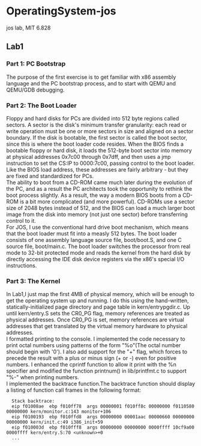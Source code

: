 # OperatingSystem-jos
 jos lab, MIT 6.828
## Lab1
### Part 1: PC Bootstrap
The purpose of the first exercise is to get familiar with x86 assembly language and the PC bootstrap process, and to start with QEMU and QEMU/GDB debugging.
### Part 2: The Boot Loader
Floppy and hard disks for PCs are divided into 512 byte regions called sectors. A sector is the disk's minimum transfer granularity: each read or write operation must be one or more sectors in size and aligned on a sector boundary. If the disk is bootable, the first sector is called the boot sector, since this is where the boot loader code resides. When the BIOS finds a bootable floppy or hard disk, it loads the 512-byte boot sector into memory at physical addresses 0x7c00 through 0x7dff, and then uses a jmp instruction to set the CS:IP to 0000:7c00, passing control to the boot loader. Like the BIOS load address, these addresses are fairly arbitrary - but they are fixed and standardized for PCs.<br>
The ability to boot from a CD-ROM came much later during the evolution of the PC, and as a result the PC architects took the opportunity to rethink the boot process slightly. As a result, the way a modern BIOS boots from a CD-ROM is a bit more complicated (and more powerful). CD-ROMs use a sector size of 2048 bytes instead of 512, and the BIOS can load a much larger boot image from the disk into memory (not just one sector) before transferring control to it. <br>
For JOS, I use the conventional hard drive boot mechanism, which means that the boot loader must fit into a measly 512 bytes. The boot loader consists of one assembly language source file, boot/boot.S, and one C source file, boot/main.c. The boot loader switches the processor from real mode to 32-bit protected mode and reads the kernel from the hard disk by directly accessing the IDE disk device registers via the x86's special I/O instructions.
### Part 3: The Kernel
In Lab1,I just map the first 4MB of physical memory, which will be enough to get the operating system up and running. I do this using the hand-written, statically-initialized page directory and page table in kern/entrypgdir.c. Up until kern/entry.S sets the CR0_PG flag, memory references are treated as physical addresses. Once CR0_PG is set, memory references are virtual addresses that get translated by the virtual memory hardware to physical addresses. <br>
I formatted printing to the console. I implemented the code necessary to print octal numbers using patterns of the form "%o"(The octal number should begin with '0'). I also add support for the "+" flag, which forces to precede the result with a plus or minus sign (+ or -) even for positive numbers. I enhanced the cprintf function to allow it print with the %n specifier and modified the function printnum() in lib/printfmt.c to support "%-" when printing numbers.<br>
I implemented the backtrace function.The backtrace function should display a listing of function call frames in the following format:
  ```
    Stack backtrace:
    eip f01008ae  ebp f010ff78  args 00000001 f010ff8c 00000000 f0110580 00000000 kern/monitor.c:143 monitor+106
    eip f0100193  ebp f010ffd8  args 00000000 00001aac 00000660 00000000 00000000 kern/init.c:49 i386_init+59
    eip f010003d  ebp f010fff8  args 00000000 00000000 0000ffff 10cf9a00 0000ffff kern/entry.S:70 <unknown>+0
    ...
  ```